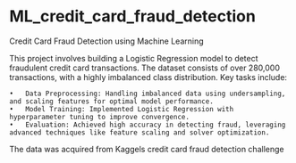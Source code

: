 # ML_credit_card_fraud_detection
Credit Card Fraud Detection using Machine Learning

This project involves building a Logistic Regression model to detect fraudulent credit card transactions. The dataset consists of over 280,000 transactions, with a highly imbalanced class distribution. Key tasks include:

	•	Data Preprocessing: Handling imbalanced data using undersampling, and scaling features for optimal model performance.
	•	Model Training: Implemented Logistic Regression with hyperparameter tuning to improve convergence.
	•	Evaluation: Achieved high accuracy in detecting fraud, leveraging advanced techniques like feature scaling and solver optimization.

The data was acquired from Kaggels credit card fraud detection challenge
